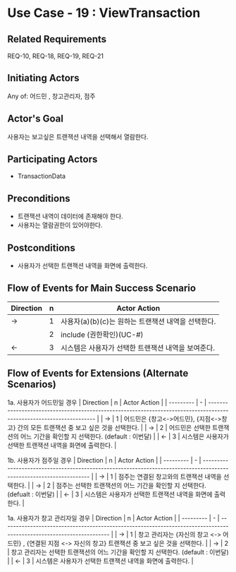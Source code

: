 # Use Case - 19 : ViewTransaction

## **Related Requirements**
 REQ-10, REQ-18, REQ-19, REQ-21

## **Initiating Actors**

Any of: 어드민 , 창고관리자, 점주

## **Actor's Goal**

사용자는 보고싶은 트랜잭션 내역을 선택해서 열람한다.

## **Participating Actors**

 - TransactionData

## **Preconditions**

- 트랜잭션 내역이 데이터에 존재해야 한다.
- 사용자는 열람권한이 있어야한다.

## **Postconditions**

- 사용자가 선택한 트랜잭션 내역을 화면에 출력한다.

## Flow of Events for Main Success Scenario
| Direction | n | Actor Action                                                                                                         |
| --------- | - | -------------------------------------------------------------------------------------------------------------------- |
| →         | 1 | 사용자(a)(b)(c)는 원하는 트랜잭션 내역을 선택한다. |
|           | 2 | include (권한확인)(UC-#) |
| ←         | 3 | 시스템은 사용자가 선택한 트랜잭션 내역을 보여준다. |


## Flow of Events for Extensions (Alternate Scenarios)
1a. 사용자가 어드민일 경우
| Direction | n | Actor Action                                                                                                         |
| --------- | - | -------------------------------------------------------------------------------------------------------------------- |
| →         | 1 | 어드민은 {창고<->어드민}, {지점<->창고} 간의 모든 트랜잭션 중 보고 싶은 것을 선택한다.  |
| →         | 2 | 어드민은 선택한 트랜잭션의 어느 기간을 확인할 지 선택한다. (default : 이번달)  |
| ←         | 3 | 시스템은 사용자가 선택한 트랜잭션 내역을 화면에 출력한다. |

1b. 사용자가 점주일 경우
| Direction | n | Actor Action                                                                                                         |
| --------- | - | -------------------------------------------------------------------------------------------------------------------- |
| →         | 1 | 점주는 연결된 창고와의 트랜잭션 내역을 선택한다. |
| →         | 2 | 점주는 선택한 트랜잭션의 어느 기간을 확인할 지 선택한다. (defualt : 이번달)  |
| ←         | 3 | 시스템은 사용자가 선택한 트랜잭션 내역을 화면에 출력한다.   |

1a. 사용자가 창고 관리자일 경우
| Direction | n | Actor Action                                                                                                         |
| --------- | - | -------------------------------------------------------------------------------------------------------------------- |
| →         | 1 | 창고 관리자는 {자신의 창고 <-> 어드민} , {연결된 지점 <-> 자신의 창고} 트랜잭션 중 보고 싶은 것을 선택한다.  |
| →          | 2 | 창고 관리자는 선택한 트랜잭션의 어느 기간을 확인할 지 선택한다. (default : 이번달)  |
| ←         | 3 | 시스템은 사용자가 선택한 트랜잭션 내역을 화면에 출력한다.  |
